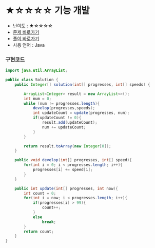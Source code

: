 # ★☆☆☆☆ 기능 개발
- 난이도 : ★☆☆☆☆
- <a href="https://programmers.co.kr/learn/courses/30/lessons/42586">문제 바로가기</a>
- <a href="https://cnu-jinseop.tistory.com/121">풀이 바로가기</a>
- 사용 언어 : Java

### 구현코드
```java
import java.util.ArrayList;

public class Solution {
    public Integer[] solution(int[] progresses, int[] speeds) {

        ArrayList<Integer> result = new ArrayList<>();
        int num = 0;
        while (num != progresses.length){
            develop(progresses,speeds);
            int updateCount = update(progresses, num);
            if(updateCount != 0){
                result.add(updateCount);
                num += updateCount;
            }
        }

        return result.toArray(new Integer[0]);
    }

    public void develop(int[] progresses, int[] speed){
        for(int i = 0; i < progresses.length; i++){
            progresses[i] += speed[i];
        }
    }

    public int update(int[] progresses, int now){
        int count = 0;
        for(int i = now; i < progresses.length; i++){
            if(progresses[i] > 99){
                count++;
            }
            else
                break;
        }
        return count;
    }
}
```